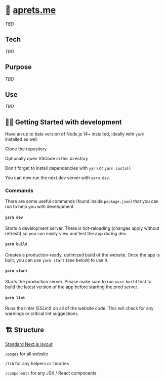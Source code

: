 # 👋 [aprets.me](https://aprets.me)

*TBD*

## Tech
*TBD*

## Purpose
*TBD*

## Use
*TBD*

## 👩‍💻 Getting Started with development

Have an up to date version of Node.js 14+ installed, ideally with `yarn` installed as well

Clone the repository

Optionally open VSCode in this directory

Don't forget to install dependencies with `yarn` or `yarn install`

You can now run the next dev server with `yarn dev`.

### Commands
There are some useful commands (found inside `package.json`) that you can run to help you with development.

#### `yarn dev`
Starts a development server. There is hot-reloading (changes apply without refresh) so you can easily view and test the app during dev. 

#### `yarn build`
Creates a production-ready, optimized build of the website. Once the app is built, you can use `yarn start` (see below) to use it.

#### `yarn start`
Starts the production server. Please make sure to run `yarn build` first to build the latest version of the app before starting the prod server.

#### `yarn lint`
Runs the linter (ESLint) on all of the website code. This will check for any warnings or critical lint suggestions.

## 🏗️ Structure
[Standard Next.js layout](https://nextjs.org/docs/getting-started)

`/pages` for all website

`/lib` for any helpers or libraries

`/components` for any JSX / React components
